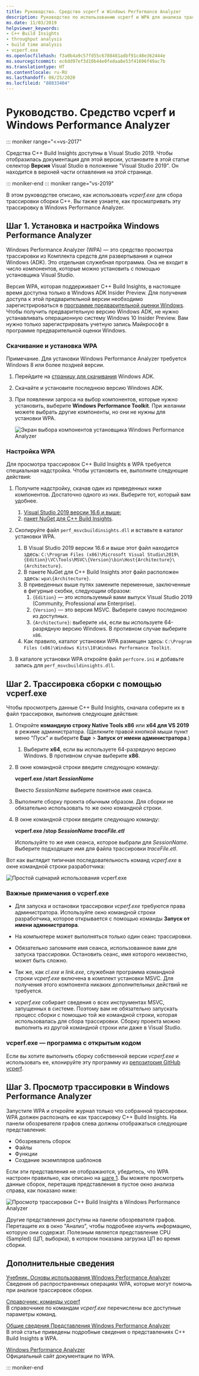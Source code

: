 ```yaml
---
title: Руководство. Средство vcperf и Windows Performance Analyzer
description: Руководство по использованию vcperf и WPA для анализа трассировок сборки C++.
ms.date: 11/03/2019
helpviewer_keywords:
- C++ Build Insights
- throughput analysis
- build time analysis
- vcperf.exe
ms.openlocfilehash: f3a0b4a9c57fd55c6788481adbf91c48e362444e
ms.sourcegitcommit: ec6dd97ef3d10b44e0fedaa8e53f41696f49ac7b
ms.translationtype: HT
ms.contentlocale: ru-RU
ms.lasthandoff: 08/25/2020
ms.locfileid: "88833404"
---
```

# <a name="tutorial-vcperf-and-windows-performance-analyzer"></a>Руководство. Средство vcperf и Windows Performance Analyzer

::: moniker range="<=vs-2017"

Средства C++ Build Insights доступны в Visual Studio 2019. Чтобы отобразилась документация для этой версии, установите в этой статье селектор **Версия** Visual Studio в положение "Visual Studio 2019". Он находится в верхней части оглавления на этой странице.

::: moniker-end
::: moniker range="vs-2019"

В этом руководстве описано, как использовать *vcperf.exe* для сбора трассировки сборки C++. Вы также узнаете, как просматривать эту трассировку в Windows Performance Analyzer.

## <a name="step-1-install-and-configure-windows-performance-analyzer"></a>Шаг 1. Установка и настройка Windows Performance Analyzer

Windows Performance Analyzer (WPA) — это средство просмотра трассировки из Комплекта средств для развертывания и оценки Windows (ADK). Это отдельная служебная программа. Она не входит в число компонентов, которые можно установить с помощью установщика Visual Studio.

Версия WPA, которая поддерживает C++ Build Insights, в настоящее время доступна только в Windows ADK Insider Preview. Для получения доступа к этой предварительной версии необходимо зарегистрироваться в [программе предварительной оценки Windows](https://insider.windows.com). Чтобы получить предварительную версию Windows ADK, не нужно устанавливать операционную систему Windows 10 Insider Preview. Вам нужно только зарегистрировать учетную запись Майкрософт в программе предварительной оценки Windows.

### <a name="to-download-and-install-wpa"></a>Скачивание и установка WPA

Примечание. Для установки Windows Performance Analyzer требуется Windows 8 или более поздней версии.

1. Перейдите на [страницу для скачивания](/windows-hardware/get-started/adk-install) Windows ADK.

1. Скачайте и установите последнюю версию Windows ADK.

1. При появлении запроса на выбор компонентов, которые нужно установить, выберите **Windows Performance Toolkit**. При желании можете выбрать другие компоненты, но они не нужны для установки WPA.

   ![Экран выбора компонентов установщика Windows Performance Analyzer](media/wpa-installation.png)

### <a name="to-configure-wpa"></a><a name="configuration-steps"></a> Настройка WPA

Для просмотра трассировок C++ Build Insights в WPA требуется специальная надстройка. Чтобы установить ее, выполните следующие действия:

1. Получите надстройку, скачав один из приведенных ниже компонентов. Достаточно одного из них. Выберите тот, который вам удобнее.
    1. [Visual Studio 2019 версии 16.6 и выше](https://visualstudio.microsoft.com/downloads/);
    1. [пакет NuGet для C++ Build Insights](https://www.nuget.org/packages/Microsoft.Cpp.BuildInsights/).

1. Скопируйте файл `perf_msvcbuildinsights.dll` и вставьте в каталог установки WPA.
    1. В Visual Studio 2019 версии 16.6 и выше этот файл находится здесь: `C:\Program Files (x86)\Microsoft Visual Studio\2019\{Edition}\VC\Tools\MSVC\{Version}\bin\Host{Architecture}\{Architecture}`.
    1. В пакете NuGet для C++ Build Insights этот файл расположен здесь: `wpa\{Architecture}`.
    1. В приведенных выше путях замените переменные, заключенные в фигурные скобки, следующим образом:
        1. `{Edition}` — это используемый вами выпуск Visual Studio 2019 (Community, Professional или Enterprise).
        1. `{Version}` — это версия MSVC. Выберите самую последнюю из доступных.
        1. `{Architecture}`: выберите `x64`, если вы используете 64-разрядную версию Windows. В противном случае выберите `x86`.
    1. Как правило, каталог установки WPA размещен здесь: `C:\Program Files (x86)\Windows Kits\10\Windows Performance Toolkit`.

1. В каталоге установки WPA откройте файл `perfcore.ini` и добавьте запись для `perf_msvcbuildinsights.dll`.

## <a name="step-2-trace-your-build-with-vcperfexe"></a>Шаг 2. Трассировка сборки с помощью vcperf.exe

Чтобы просмотреть данные C++ Build Insights, сначала соберите их в файл трассировки, выполнив следующие действия:

1. Откройте **командную строку Native Tools x86** или **x64 для VS 2019** в режиме администратора. (Щелкните правой кнопкой мыши пункт меню "Пуск" и выберите **Еще** > **Запуск от имени администратора**.)
    1. Выберите **x64**, если вы используете 64-разрядную версию Windows. В противном случае выберите **x86**.

1. В окне командной строки введите следующую команду:

   **vcperf.exe /start _SessionName_**

   Вместо *SessionName* выберите понятное имя сеанса.

1. Выполните сборку проекта обычным образом. Для сборки не обязательно использовать то же окно командной строки.

1. В окне командной строки введите следующую команду:

   **vcperf.exe /stop _SessionName_ _traceFile.etl_**

   Используйте то же имя сеанса, которое выбрали для *SessionName*. Выберите подходящее имя для файла трассировки *traceFile.etl*.

Вот как выглядит типичная последовательность команд *vcperf.exe* в окне командной строки разработчика:

![Простой сценарий использования vcperf.exe](media/vcperf-simple-usage.png)

### <a name="important-notes-about-vcperfexe"></a>Важные примечания о vcperf.exe

- Для запуска и остановки трассировки *vcperf.exe* требуются права администратора. Используйте окно командной строки разработчика, которое открывается с помощью команды **Запуск от имени администратора**.

- На компьютере может выполняться только один сеанс трассировки.

- Обязательно запомните имя сеанса, использованное вами для запуска трассировки. Остановить сеанс, имя которого неизвестно, может быть сложно.

- Так же, как *cl.exe* и *link.exe*, служебная программа командной строки *vcperf.exe* включена в комплект установки MSVC. Для получения этого компонента никаких дополнительных действий не требуется.

- *vcperf.exe* собирает сведения о всех инструментах MSVC, запущенных в системе. Поэтому вам не обязательно запускать процесс сборки с помощью той же командной строки, которая использовалась для сбора трассировки. Сборку проекта можно выполнить из другой командной строки или даже в Visual Studio.

### <a name="vcperfexe-is-open-source"></a>vcperf.exe — программа с открытым кодом

Если вы хотите выполнить сборку собственной версии *vcperf.exe* и использовать ее, клонируйте эту программу из [репозитория GitHub vcperf](https://github.com/microsoft/vcperf).

## <a name="step-3-view-your-trace-in-windows-performance-analyzer"></a>Шаг 3. Просмотр трассировки в Windows Performance Analyzer

Запустите WPA и откройте журнал только что собранной трассировки. WPA должен распознать ее как трассировку C++ Build Insights. На панели обозревателя графов слева должны отображаться следующие представления:

- Обозреватель сборок
- Файлы
- Функции
- Создание экземпляров шаблонов

Если эти представления не отображаются, убедитесь, что WPA настроен правильно, как описано на [шаге 1](#configuration-steps). Вы можете просмотреть данные сборок, перетащив представления в пустое окно анализа справа, как показано ниже:

![Просмотр трассировки C++ Build Insights в Windows Performance Analyzer](media/wpa-viewing-trace.gif)

Другие представления доступны на панели обозревателя графов. Перетащите их в окно "Анализ", чтобы подробнее изучить информацию, которую они содержат. Полезным является представление CPU (Sampled) (ЦП, выборка), в котором показана загрузка ЦП во время сборки.

## <a name="more-information"></a>Дополнительные сведения

[Учебник. Основы использования Windows Performance Analyzer](wpa-basics.md)\
Сведения об распространенных операциях WPA, которые могут помочь при анализе трассировок сборки.

[Справочник: команды vcperf](/cpp/build-insights/reference/vcperf-commands)\
В справочнике по командам *vcperf.exe* перечислены все доступные параметры команд.

[Общие сведения Представления Windows Performance Analyzer](/cpp/build-insights/reference/wpa-views)\
В этой статье приведены подробные сведения о представлениях C++ Build Insights в WPA.

[Windows Performance Analyzer](/windows-hardware/test/wpt/windows-performance-analyzer)\
Официальный сайт документации по WPA.

::: moniker-end
